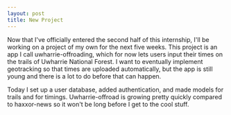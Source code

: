 ```yaml
---
layout: post
title: New Project
---
```


Now that I've officially entered the second half of this internship, I'll be
working on a project of my own for the next five weeks. This project is an
app I call uwharrie-offroading, which for now lets users input their times on
the trails of Uwharrie National Forest. I want to eventually implement geotracking
so that times are uploaded automatically, but the app is still young and there
is a lot to do before that can happen.

Today I set up a user database, added authentication, and made models for
trails and for timings. Uwharrie-offroad is growing pretty quickly compared to
haxxor-news so it won't be long before I get to the cool stuff.
